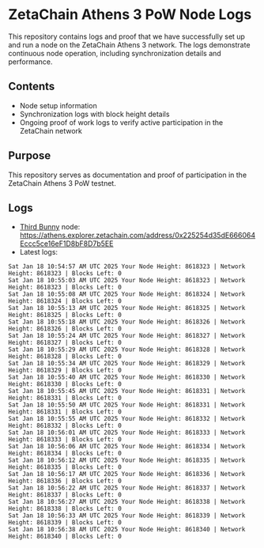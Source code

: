 # ZetaChain Athens 3 PoW Node Logs
This repository contains logs and proof that we have successfully set up and run a node on the ZetaChain Athens 3 network. The logs demonstrate continuous node operation, including synchronization details and performance.

## Contents
- Node setup information
- Synchronization logs with block height details
- Ongoing proof of work logs to verify active participation in the ZetaChain network

## Purpose
This repository serves as documentation and proof of participation in the ZetaChain Athens 3 PoW testnet.

## Logs

- [Third Bunny](https://thirdbunny.xyz/) node: https://athens.explorer.zetachain.com/address/0x225254d35dE666064Eccc5ce16eF1D8bF8D7b5EE
- Latest logs:
```
Sat Jan 18 10:54:57 AM UTC 2025 Your Node Height: 8618323 | Network Height: 8618323 | Blocks Left: 0
Sat Jan 18 10:55:03 AM UTC 2025 Your Node Height: 8618323 | Network Height: 8618323 | Blocks Left: 0
Sat Jan 18 10:55:08 AM UTC 2025 Your Node Height: 8618324 | Network Height: 8618324 | Blocks Left: 0
Sat Jan 18 10:55:13 AM UTC 2025 Your Node Height: 8618325 | Network Height: 8618325 | Blocks Left: 0
Sat Jan 18 10:55:18 AM UTC 2025 Your Node Height: 8618326 | Network Height: 8618326 | Blocks Left: 0
Sat Jan 18 10:55:24 AM UTC 2025 Your Node Height: 8618327 | Network Height: 8618327 | Blocks Left: 0
Sat Jan 18 10:55:29 AM UTC 2025 Your Node Height: 8618328 | Network Height: 8618328 | Blocks Left: 0
Sat Jan 18 10:55:34 AM UTC 2025 Your Node Height: 8618329 | Network Height: 8618329 | Blocks Left: 0
Sat Jan 18 10:55:40 AM UTC 2025 Your Node Height: 8618330 | Network Height: 8618330 | Blocks Left: 0
Sat Jan 18 10:55:45 AM UTC 2025 Your Node Height: 8618331 | Network Height: 8618331 | Blocks Left: 0
Sat Jan 18 10:55:50 AM UTC 2025 Your Node Height: 8618331 | Network Height: 8618331 | Blocks Left: 0
Sat Jan 18 10:55:55 AM UTC 2025 Your Node Height: 8618332 | Network Height: 8618332 | Blocks Left: 0
Sat Jan 18 10:56:01 AM UTC 2025 Your Node Height: 8618333 | Network Height: 8618333 | Blocks Left: 0
Sat Jan 18 10:56:06 AM UTC 2025 Your Node Height: 8618334 | Network Height: 8618334 | Blocks Left: 0
Sat Jan 18 10:56:12 AM UTC 2025 Your Node Height: 8618335 | Network Height: 8618335 | Blocks Left: 0
Sat Jan 18 10:56:17 AM UTC 2025 Your Node Height: 8618336 | Network Height: 8618336 | Blocks Left: 0
Sat Jan 18 10:56:22 AM UTC 2025 Your Node Height: 8618337 | Network Height: 8618337 | Blocks Left: 0
Sat Jan 18 10:56:27 AM UTC 2025 Your Node Height: 8618338 | Network Height: 8618338 | Blocks Left: 0
Sat Jan 18 10:56:33 AM UTC 2025 Your Node Height: 8618339 | Network Height: 8618339 | Blocks Left: 0
Sat Jan 18 10:56:38 AM UTC 2025 Your Node Height: 8618340 | Network Height: 8618340 | Blocks Left: 0
```
